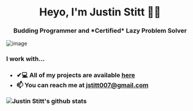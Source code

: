 <h1 align="center">Heyo, I'm Justin Stitt 🙋‍♂️ </h1>
<h3 align="center">Budding Programmer and *Certified* Lazy Problem Solver</h3>

![image]()

<p align="left">
  
<h3> I work with... <h3>

</p>

- ✔💻 All of my projects are available  [here](https://github.com/JustinStitt?tab=repositories)
- 📫 You can reach me at **jstitt007@gmail.com**

![Justin Stitt's github **stats**](https://github-readme-stats.vercel.app/api?username=justinstitt&show_icons=true&theme=tokyonight)

